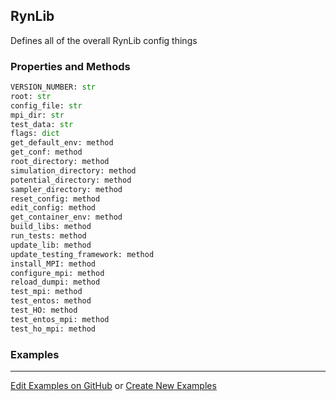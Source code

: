 ## <a id="RynLib.Interface.RynLib">RynLib</a>
Defines all of the overall RynLib config things

### Properties and Methods
```python
VERSION_NUMBER: str
root: str
config_file: str
mpi_dir: str
test_data: str
flags: dict
get_default_env: method
get_conf: method
root_directory: method
simulation_directory: method
potential_directory: method
sampler_directory: method
reset_config: method
edit_config: method
get_container_env: method
build_libs: method
run_tests: method
update_lib: method
update_testing_framework: method
install_MPI: method
configure_mpi: method
reload_dumpi: method
test_mpi: method
test_entos: method
test_HO: method
test_entos_mpi: method
test_ho_mpi: method
```


### Examples


___

[Edit Examples on GitHub](https://github.com/McCoyGroup/References/edit/gh-pages/Documentation/examples/RynLib/Interface/RynLib.md) or 
[Create New Examples](https://github.com/McCoyGroup/References/new/gh-pages/?filename=Documentation/examples/RynLib/Interface/RynLib.md)